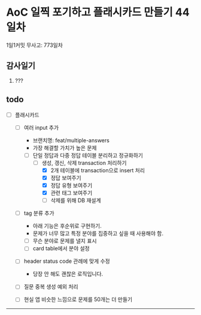 # AoC 일찍 포기하고 플래시카드 만들기 44일차

1일1커밋 무사고: 773일차

## 감사일기

1. ???

## todo

- [ ] 플래시카드
  - [ ] 여러 input 추가 
    - 브랜치명: feat/multiple-answers
    - 가장 해결할 가치가 높은 문제
    - [ ] 단일 정답과 다중 정답 테이블 분리하고 정규화하기
      - [ ] 생성, 갱신, 삭제 transaction 처리하기
        - [x] 2개 테이블에 transaction으로 insert 처리
        - [x] 정답 보여주기
        - [x] 정답 유형 보여주기
        - [x] 관련 태그 보여주기
        - [ ] 삭제를 위해 DB 재설계
  - [ ] tag 분류 추가
    - 아래 기능은 후순위로 구현하기.
    - 문제가 너무 많고 특정 분야를 집중하고 싶을 때 사용해야 함.
    - [ ] 무슨 분야로 문제를 낼지 표시
    - [ ] card table에서 분야 설정
  - [ ] header status code 관례에 맞게 수정
    - 당장 안 해도 괜찮은 로직입니다.
  - [ ] 질문 중복 생성 예외 처리
  - [ ] 현실 앱 비슷한 느낌으로 문제를 50개는 더 만들기


---


